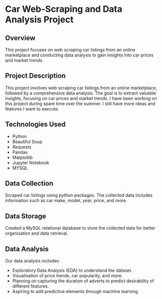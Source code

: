 # Car Web-Scraping and Data Analysis Project

## Overview
This project focuses on web scraping car listings from an online marketplace and conducting data analysis to gain insights into car prices and market trends.

## Project Description
This project involves web scraping car listings from an online marketplace, followed by a comprehensive data analysis.
The goal is to extract valuable insights, focusing on car prices and market trends.
I have been working on this project during spare time over the summer. I still have more ideas and features I want to execute.


## Technologies Used
- Python
- Beautiful Soup
- Requests
- Pandas
- Matplotlib
- Jupyter Notebook
- MYSQL


## Data Collection
Scraped car listings using python packages. The collected data includes information such as car make, model, year, price, and more.

## Data Storage
Created a MySQL relational database to store the collected data for better organisation and data retrieval.

## Data Analysis
Our data analysis includes:
- Exploratory Data Analysis (EDA) to understand the dataset.
- Visualisation of price trends, car popularity, and more.
- Planning on capturing the duration of adverts to predict desirability of different features.
- Aspiring to add predictive elements through machine learning.

